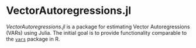 # VectorAutoregressions.jl

*VectorAutoregressions.jl* is a package for estimating Vector Autoregressions (VARs) using Julia.  The initial goal is to provide functionality comparable to the <a href="https://cran.r-project.org/package=vars" target="_blank">`vars`</a> package in R.
